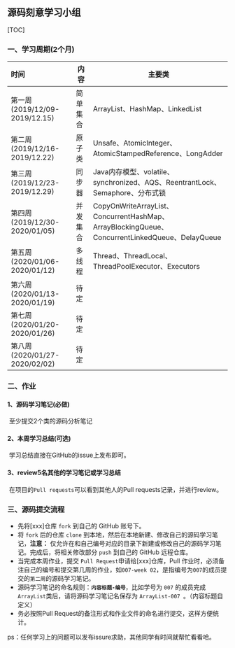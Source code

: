 ## 源码刻意学习小组

[TOC]

 

### 一、学习周期(2个月)

| 时间                             | 内容      | 主要类|
| :------------------------------- | -------  | ----|
| 第一周   (2019/12/09-2019/12.15) | 简单集合|ArrayList、HashMap、LinkedList|
| 第二周   (2019/12/16-2019/12.22) | 原子类 |Unsafe、AtomicInteger、AtomicStampedReference、LongAdder|
| 第三周   (2019/12/23-2019/12.29) | 同步器 |Java内存模型、volatile、synchronized、AQS、ReentrantLock、Semaphore、分布式锁|
| 第四周   (2019/12/30-2020/01/05) | 并发集合  |CopyOnWriteArrayList、ConcurrentHashMap、ArrayBlockingQueue、ConcurrentLinkedQueue、DelayQueue|
| 第五周   (2020/01/06-2020/01/12) | 多线程  |Thread、ThreadLocal、ThreadPoolExecutor、Executors|
| 第六周   (2020/01/13-2020/01/19) | 待定  ||
| 第七周   (2020/01/20-2020/01/26) | 待定 ||
| 第八周   (2020/01/27-2020/02/02) | 待定 ||
 

### 二、作业

#### 1、源码学习笔记(必做)

​	至少提交2个类的源码分析笔记

#### 2、本周学习总结(可选)

​	学习总结直接在GitHub的issue上发布即可。

#### 3、review5名其他的学习笔记或学习总结

​	在项目的`Pull requests`可以看到其他人的Pull requests记录，并进行review。
 


### 三、源码提交流程
- 先将[xxx]仓库 `fork` 到自己的 GitHub 账号下。
- 将 `fork` 后的仓库 `clone` 到本地，然后在本地新建、修改自己的源码学习笔记，**注意：** 仅允许在和自己编号对应的目录下新建或修改自己的源码学习笔记。完成后，将相关修改部分 `push` 到自己的 GitHub 远程仓库。
- 当完成本周作业，提交 `Pull Request`申请给[xxx]仓库，Pull 作业时，必须备注自己的编号和提交第几周的作业，如`007-week 02`，是指编号为`007`的成员提交的`第二周`的源码学习笔记。
- 源码学习笔记的命名规则：**`内容标题-编号`**，比如学号为 `007` 的成员完成`ArrayList`类后，请将源码学习笔记名保存为 `ArrayList-007 `。（内容标题自定义）
- 务必按照Pull Request的备注形式和作业文件的命名进行提交，这样方便统计。



ps：任何学习上的问题可以发布issure求助，其他同学有时间就帮忙看看哈。

